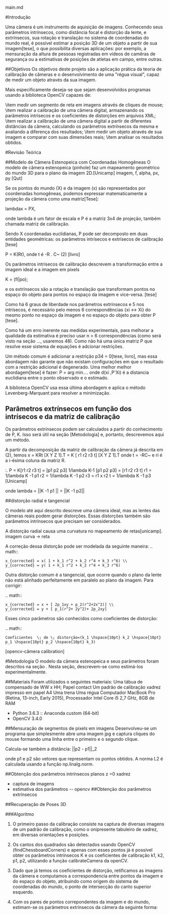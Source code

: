 main.md

#Introdução

Uma câmera é um instrumento de aquisição de imagens. Conhecendo seus parâmetros intrínsecos, como distância focal e distorção da lente, e extrínsecos, sua rotação e translação no sistema de coordenadas do mundo real, é possível estimar a posição 3D de um objeto a partir de sua imagem[tese], o que possibilita diversas aplicações: por exemplo, a mensuração da altura de pessoas registradas em vídeos de camêras de segurança ou a estimativas de posições de atletas em campo, entre outras.

##Objetivos
Os objetivos deste projeto são a aplicação prática da teoria de calibração de câmeras e o desenvolvimento de uma "régua visual", capaz de medir um objeto através da sua imagem.

 Mais especificamente deseja-se que sejam desenvolvidos programas usando a biblioteca OpenCV capazes de:

\item medir um segmento de reta em imagens através de cliques de mouse;
\item realizar a calibração de uma câmera digital, armazenando os parâmetros intrísecos e os coeficientes de distorções em arquivos XML;
\item realizar a calibração de uma câmera digital a partir de diferentes distâncias da câmera, calculando os parâmetros extrínsecos da mesma e avaliando a diferença dos resultados;
\item medir um objeto através de sua imagem e comparar com suas dimensões reais;
\item analisar os resultados obtidos.

#Revisão Teórica

##Modelo de Câmera Estenopeica com Coordenadas Homogêneas
O modelo de câmera estenopeica (pinhole) faz um mapeamento geométrico do mundo 3D para o plano da imagem 2D.[Unicamp]
imagem, f, alpha, px, py [Qut]

Se os pontos do mundo (X) e da imagem (x) são representados por coordenadas homogêneas, podemos expressar matematicamente a projeção da câmera como uma matriz[Tese]:

lambdax = PX,

onde lambda é um fator de escala e P é a matriz 3x4 de projeção, também chamada matriz de calibração.

Sendo X coordenadas euclidianas, P pode ser decomposto em duas entidades geométricas: os parâmetros intrísecos e extrísecos de calibração [tese]

P = K(Rt), onde t é -R . C~ (2) [livro]

Os parâmetros intrísecos de calibração descrevem a transformação entre a imagem ideal e a imagem em pixels

K = (fI|po);

e os extrínsecos são a rotação e translação que transformam pontos no espaço do objeto para pontos no espaço da imagem e vice-versa. [tese]

Como há 6 graus de liberdade nos parâmetros extrínsecos e 5 nos intrísecos, é necessário pelo menos 6 correspondências {xi <-> Xi} do mesmo ponto no espaço da imagem e no espaço do objeto para obter P [tese]. 

Como há um erro inerente nas medidas experimentais, para melhorar a qualidade da estimativa é preciso usar n > 6 correspondências (como será visto na seção ..., usaremos 48). Como não há uma única matriz P que resolve esse sistema de equações é adcionar restrições.  

Um método comum é adicionar a restrição p34 = 0[tese, livro], mas essa abordagem não garante que não existam configurações em que o resultado com a restrição adicional é degenerado. Uma melhor melhor abordagem[tese] é fazer:
P = arg min....
onde d(xi ,P'Xi) é a distancia euclidiana entre o ponto observado e o estimado.

A biblioteca OpenCV usa essa última abordagem e aplica o método Levenberg-Marquant para resolver a minimização. 
## Parâmetros extrínsecos em função dos intrísecos e da matriz de calibração

Os parâmetros extrínsecos podem ser calculados a partir do conhecimento de P, K.  Isso será útil na seção [Metodologia] e, portanto, descrevemos aqui um método.

A partir da decomposição da matriz de calibração da câmera já descrita em (2), temos
x = KRt [X Y Z 1].T = K [ r1 r2 r3 t] [X Y Z 1].T
onde t = -RC~ e ri é a i-ésima coluna da matriz R.

:. P = K[r1 r2 r3 t] = [p1 p2 p3]
1/lambda K-1 [p1 p2 p3] = [r1 r2 r3 t]
r1 = 1/lambda K -1 p1
r2 = 1/lambda K -1 p2
r3 = r1 x r2
t = 1/lambda K -1 p3
[Unicamp]

onde lambda = ||K -1 p1 || = ||K -1 p2||

##distorção radial e tangencial

O modelo até aqui descrito descreve uma câmera ideal, mas as lentes das câmeras reais podem gerar distorções.  Essas distorções também são parâmetros intrínsecos que precisam ser considerados. 

A distorção radial causa uma curvatura no mapeamento de retas[unicamp].
imagem curva -> reta

A correção dessa distorção pode ser modelada da seguinte maneira: 
.. math::

    x_{corrected} = x( 1 + k_1 r^2 + k_2 r^4 + k_3 r^6) \\
    y_{corrected} = y( 1 + k_1 r^2 + k_2 r^4 + k_3 r^6)

Outra distorção comum é a tangencial, que ocorre quando o plano da lente não está alinhado perfeitamente em paralelo ao plano da imagem. Para corrigir:

.. math::

    x_{corrected} = x + [ 2p_1xy + p_2(r^2+2x^2)] \\
    y_{corrected} = y + [ p_1(r^2+ 2y^2)+ 2p_2xy]


Esses cinco parâmetros são conhecidos como coeficientes de distorção:

.. math::

    Coeficientes  \; de \; distorção=(k_1 \hspace{10pt} k_2 \hspace{10pt} p_1 \hspace{10pt} p_2 \hspace{10pt} k_3)

[opencv-câmera calibration]

#Metodologia
O modelo da câmera estenopeica e seus parâmetros foram descritos na seção . Nesta seção, descrevem-se como estimá-los experimentalmente.

##Materiais
Foram utilizados o seguintes materiais:
Uma tábua de compensado de WW x HH;
Papel contact
Um padrão de calibração xadrez impresso em papel A4
Uma trena
Uma régua
Computador MacBook Pro (Retina, 13-inch, Early 2015), Processador Intel Core i5 2,7 GHz, 8GB de RAM
- Python 3.6.3 :: Anaconda custom (64-bit)
- OpenCV 3.4.0


##Mensuração de segmentos de pixels em imagens
Desenvolveu-se um programa que simplesmente abre uma imagem jpg e captura cliques do mouse formando uma linha entre o primeiro e o segundo clique. 

Calcula-se também a distância:
||p2 - p1||_2

onde  p1 e p2 são vetores que representam os pontos obtidos.  A norma L2 é calculada usando a função np.linalg.norm.

##Obtenção dos parâmetros intrínsecos
planos
z =0
xadrez 
- captura de imagens
- estimativa dos parâmetros
-- opencv
##Obtenção dos parâmetros extrínsecos

##Recuperação de Poses 3D

###Algoritmo
1. O primeiro passo da calibração consiste na captura de diversas imagens de um padrão de calibração, como o onipresente tabuleiro de xadrez, em diversas orientações e posições. 

2. Os cantos dos quadrados são detectados usando OpenCV (findChessboardCorners) e apenas com esses pontos já é possível obter os parâmetros intrínsecos K e os coeficientes de calibração k1, k2, p1, p2, utilizando a função calibrateCamera da openCV.


3. Dado que já temos os coeficientes de distorção, retificamos as imagens da câmera e computamos a correspondencia entre pontos da imagem e do espaço do objeto, atribuindo como origem do sistema de coordenadas do mundo, o ponto de intersecção do canto superior esquerdo.

4. Com os pares de pontos correpondentes da imagem e do mundo, estimam-se os parâmetros extrínsecos da câmera da seguinte forma:
